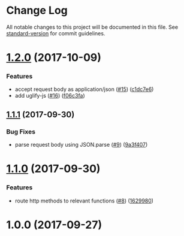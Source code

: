 # Change Log

All notable changes to this project will be documented in this file. See [standard-version](https://github.com/conventional-changelog/standard-version) for commit guidelines.

<a name="1.2.0"></a>
# [1.2.0](https://github.com/azure-seed/azure-functions-typescript/compare/v1.1.1...v1.2.0) (2017-10-09)


### Features

* accept request body as application/json ([#15](https://github.com/azure-seed/azure-functions-typescript/issues/15)) ([c1dc7e6](https://github.com/azure-seed/azure-functions-typescript/commit/c1dc7e6))
* add uglify-js ([#16](https://github.com/azure-seed/azure-functions-typescript/issues/16)) ([f06c3fa](https://github.com/azure-seed/azure-functions-typescript/commit/f06c3fa))



<a name="1.1.1"></a>
## [1.1.1](https://github.com/azure-seed/azure-functions-typescript/compare/v1.1.0...v1.1.1) (2017-09-30)


### Bug Fixes

* parse request body using JSON.parse ([#9](https://github.com/azure-seed/azure-functions-typescript/issues/9)) ([9a3f407](https://github.com/azure-seed/azure-functions-typescript/commit/9a3f407))



<a name="1.1.0"></a>
# [1.1.0](https://github.com/azure-seed/azure-functions-typescript/compare/v1.0.0...v1.1.0) (2017-09-30)


### Features

* route http methods to relevant functions ([#8](https://github.com/azure-seed/azure-functions-typescript/issues/8)) ([1629980](https://github.com/azure-seed/azure-functions-typescript/commit/1629980))



<a name="1.0.0"></a>
# 1.0.0 (2017-09-27)
